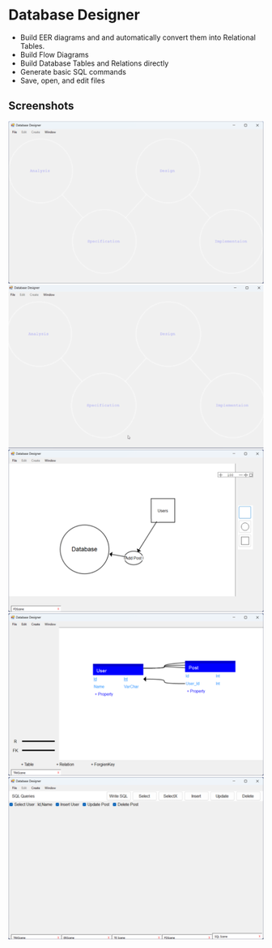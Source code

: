 ﻿# Database Designer
- Build EER diagrams and and automatically convert them into Relational
Tables.
- Build Flow Diagrams
- Build Database Tables and Relations directly
- Generate basic SQL commands
- Save, open, and edit files

## Screenshots
![main](Screenshots/main.png)
![EER](Screenshots/EER_example.gif)
![FD](Screenshots/FD_scene.png)
![TRK](Screenshots/TRK_scene.png)
![Sql](Screenshots/Sql_scene.png)